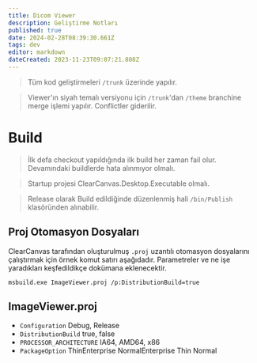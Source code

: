 ```yaml
---
title: Dicom Viewer
description: Geliştirme Notları
published: true
date: 2024-02-28T08:39:30.661Z
tags: dev
editor: markdown
dateCreated: 2023-11-23T09:07:21.808Z
---
```


>Tüm kod geliştirmeleri `/trunk` üzerinde yapılır.

>Viewer'ın siyah temalı versiyonu için `/trunk`'dan `/theme` branchine merge işlemi yapılır. Conflictler giderilir.

# Build
>İlk defa checkout yapıldığında ilk build her zaman fail olur. Devamındaki buildlerde hata alınmıyor olmalı.

>Startup projesi ClearCanvas.Desktop.Executable olmalı.

>Release olarak Build edildiğinde düzenlenmiş hali `/bin/Publish` klasöründen alınabilir.

## Proj Otomasyon Dosyaları
ClearCanvas tarafından oluşturulmuş `.proj` uzantılı otomasyon dosyalarını çalıştırmak için örnek komut satırı aşağıdadır. Parametreler ve ne işe yaradıkları keşfedildikçe dokümana eklenecektir.

`msbuild.exe ImageViewer.proj /p:DistributionBuild=true`

## ImageViewer.proj

- `Configuration` Debug, Release
- `DistributionBuild` true, false
- `PROCESSOR_ARCHITECTURE` IA64, AMD64, x86
- `PackageOption`
	ThinEnterprise
  NormalEnterprise
  Thin
  Normal
  